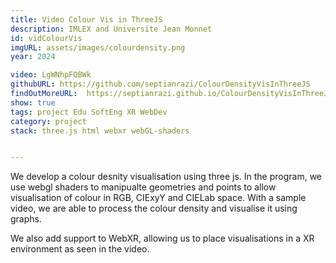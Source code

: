 ```yaml
---
title: Video Colour Vis in ThreeJS
description: IMLEX and Universite Jean Monnet
id: vidColourVis
imgURL: assets/images/colourdensity.png
year: 2024

video: LgWNhpFQBWk
githubURL: https://github.com/septianrazi/ColourDensityVisInThreeJS
findOutMoreURL:  https://septianrazi.github.io/ColourDensityVisInThreeJS/
show: true
tags: project Edu SoftEng XR WebDev
category: project
stack: three.js html webxr webGL-shaders


--- 
```

We develop a colour desnity visualisation using three js. In the program, we use webgl shaders to manipualte geometries and points to allow visualisation of colour in RGB, CIExyY and CIELab space. With a sample video, we are able to process the colour density and visualise it using graphs. 

We also add support to WebXR, allowing us to place visualisations in a XR environment as seen in the video.